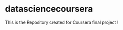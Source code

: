 datasciencecoursera
===================

This is the Repository created for Coursera final project !
